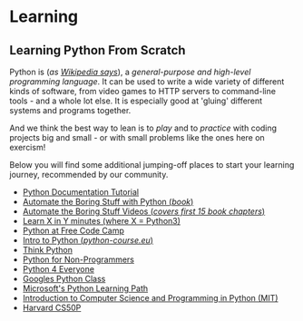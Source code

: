 # Learning

## Learning Python From Scratch
Python is (_as [Wikipedia says][wikipython]_), a *general-purpose and high-level programming language*.
 It can be used to write a wide variety of different kinds of software, from video games to HTTP servers to command-line tools - and a whole lot else.
 It is especially good at 'gluing' different systems and programs together.


And we think the best way to lean is to _play_ and to _practice_ with coding projects big and small - or with small problems like the ones here on exercism!


Below you will find some additional jumping-off places to start your learning journey, recommended by our community.


- [Python Documentation Tutorial][Python Documentation Tutorial]
- [Automate the Boring Stuff with Python (_book_)][automate the boring stuff]
- [Automate the Boring Stuff Videos (_covers first 15 book chapters_)][automate the videos]
- [Learn X in Y minutes (where X = Python3)][Learn X in Y minutes]
- [Python at Free Code Camp][python at free code camp]
- [Intro to Python (_python-course.eu_)][python-course.eu]
- [Think Python][Think Python]
- [Python for Non-Programmers][python-for-non-programmers]
- [Python 4 Everyone][python4everyone]
- [Googles Python Class][googles python class]
- [Microsoft's Python Learning Path][MS Python]
- [Introduction to Computer Science and Programming in Python (MIT)][mitocw600]
- [Harvard CS50P][CS50P]


[CS50P]: https://pll.harvard.edu/course/cs50s-introduction-programming-python?delta=0
[Learn X in Y minutes]: https://learnxinyminutes.com/docs/python3/
[MS Python]: https://docs.microsoft.com/en-us/learn/paths/python-language/
[Python Documentation Tutorial]: https://docs.python.org/3/tutorial/index.html
[Python at Free Code Camp]: https://www.freecodecamp.org/learn/scientific-computing-with-python/
[Think Python]: http://www.greenteapress.com/thinkpython/html/index.html
[automate the boring stuff]: https://automatetheboringstuff.com/2e/
[automate the videos]: https://www.youtube.com/watch?v=1F_OgqRuSdI&list=PL0-84-yl1fUnRuXGFe_F7qSH1LEnn9LkW
[googles python class]: https://developers.google.com/edu/python/introduction
[mitocw600]: https://ocw.mit.edu/courses/electrical-engineering-and-computer-science/6-0001-introduction-to-computer-science-and-programming-in-python-fall-2016/
[pycharm edu]: https://www.jetbrains.com/pycharm-edu/
[python-course.eu]: https://python-course.eu/python-tutorial/
[python-for-non-programmers]: https://store.lerner.co.il/python-for-non-programmers-live
[python4everyone]: https://www.py4e.com/
[wikipython]: https://en.wikipedia.org/wiki/Python_(programming_language)
